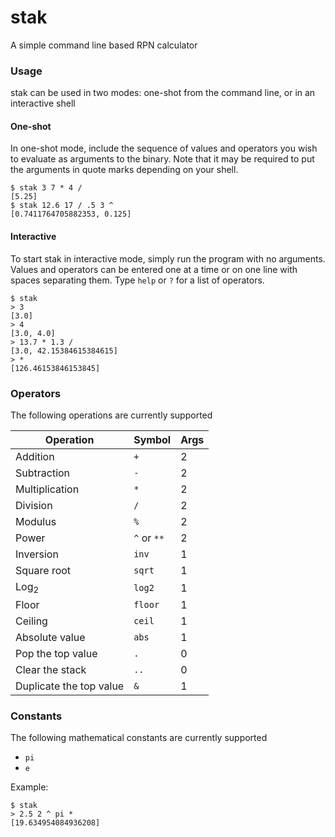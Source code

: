 # stak
A simple command line based RPN calculator

### Usage

stak can be used in two modes: one-shot from the command line, or in an interactive shell

#### One-shot

In one-shot mode, include the sequence of values and operators you wish to evaluate as arguments to the binary. Note that it may be required to put the arguments in quote marks depending on your shell.

```
$ stak 3 7 * 4 /
[5.25]
$ stak 12.6 17 / .5 3 ^
[0.7411764705882353, 0.125]
```

#### Interactive

To start stak in interactive mode, simply run the program with no arguments. Values and operators can be entered one at a time or on one line with spaces separating them. Type `help` or `?` for a list of operators.

```
$ stak
> 3
[3.0]
> 4
[3.0, 4.0]
> 13.7 * 1.3 /
[3.0, 42.15384615384615]
> *
[126.46153846153845]
```



### Operators

The following operations are currently supported

| Operation               | Symbol      | Args |
| ----------------------- | ----------- | ---- |
| Addition                | `+`         | 2    |
| Subtraction             | `-`         | 2    |
| Multiplication          | `*`         | 2    |
| Division                | `/`         | 2    |
| Modulus                 | `%`         | 2    |
| Power                   | `^` or `**` | 2    |
| Inversion               | `inv`       | 1    |
| Square root             | `sqrt`      | 1    |
| Log<sub>2</sub>         | `log2`      | 1    |
| Floor                   | `floor`     | 1    |
| Ceiling                 | `ceil`      | 1    |
| Absolute value          | `abs`       | 1    |
| Pop the top value       | `.`         | 0    |
| Clear the stack         | `..`        | 0    |
| Duplicate the top value | `&`         | 1    |

### Constants

The following mathematical constants are currently supported

- `pi`
- `e`

Example:

```
$ stak
> 2.5 2 ^ pi *
[19.634954084936208]
```

